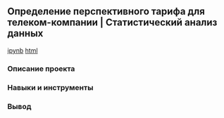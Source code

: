## Определение перспективного тарифа для телеком-компании | Статистический анализ данных  
[ipynb](https://github.com/moseevaevgeniya/-yandex_praktikum/blob/main/4.Статистический%20анализ%20данных/mobile_operator_project.ipynb) [html](https://raw.githubusercontent.com/moseevaevgeniya/-yandex_praktikum/main/4.Статистический%20анализ%20данных/mobile_operator_project.html)
### Описание проекта  
### Навыки и инструменты  
### Вывод  

